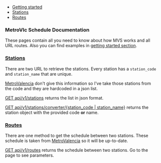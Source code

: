 <div class="doc-menu">
    <ul>
        <li><a href="documentation/getting-started">Getting started</a></li>
        <li><a href="documentation/stations">Stations</a></li>
        <li><a href="documentation/routes">Routes</a></li>
    </ul>
</div>

### MetroVlc Schedule Documentation
These pages contain all you need to know about how MVS works and all URL routes. Also you can find examples in
[getting started section](documentation/getting-started).

### [Stations](documentation/stations)
There are two URL to retrieve the stations. Every station has a ```station_code``` and ```station_name``` that are unique.

[MetroValencia](http://www.metrovalencia.es) don't give this information so I've take those stations from the code and they are
hardcoded in a json list.


[GET api/v1/stations](documentation/stations#stations) returns the list in json format.

[GET api/v1/stations/converter/{station_code \| station_name}](documentation/stations#converter) returns the station object with the provided code __or__ name.

### [Routes](documentation/routes)
There are one method to get the schedule between two stations. These schedule is taken from [MetroValencia](http://www.metrovalencia.es)
so it will be up-to-date.  

[GET api/v1/routes](documentation/routes#routes) returns the schedule between two stations. Go to the page to see parameters.